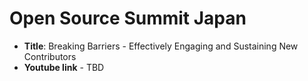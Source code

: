 # Open Source Summit Japan

- **Title**: Breaking Barriers - Effectively Engaging and Sustaining New Contributors
- **Youtube link** - TBD
